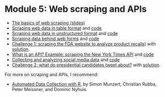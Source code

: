 # Module 5: Web scraping and APIs

- [The basics of web scraping (slides)](https://cdn.rawgit.com/pablobarbera/data-science-workshop/master/scraping/slides.html#)
- [Scraping web data in table format](http://htmlpreview.github.io/?https://raw.githubusercontent.com/pablobarbera/data-science-workshop/master/scraping/01-scraping-tables.html) and [code](https://github.com/pablobarbera/data-science-workshop/blob/master/scraping/01-scraping-tables.Rmd)
- [Scraping web data in unstructured format](http://htmlpreview.github.io/?https://raw.githubusercontent.com/pablobarbera/data-science-workshop/master/scraping/02-scraping-unstructured-data.html) and [code](https://github.com/pablobarbera/data-science-workshop/blob/master/scraping/02_scraping-unstructured-data.Rmd)
- [Scraping data behind web forms](http://htmlpreview.github.io/?https://raw.githubusercontent.com/pablobarbera/data-science-workshop/master/scraping/03_scraping-advanced.html) and [code](https://github.com/pablobarbera/data-science-workshop/blob/master/scraping/03_scraping-advanced.Rmd)
- [Challenge 1: scraping the FDA website to analyze product recalls](https://github.com/pablobarbera/data-science-workshop/blob/master/scraping/04_challenge_1.Rmd)) with [solution](http://htmlpreview.github.io/?https://raw.githubusercontent.com/pablobarbera/data-science-workshop/master/scraping/04_challenge_1_solution.html).
- [What is an API? Example: scraping the New York Times API](http://htmlpreview.github.io/?https://raw.githubusercontent.com/pablobarbera/data-science-workshop/master/scraping/05_apis.html) and [code](https://github.com/pablobarbera/data-science-workshop/blob/master/scraping/05_apis.Rmd)
- [Collecting and analyzing social media data](http://htmlpreview.github.io/?https://raw.githubusercontent.com/pablobarbera/data-science-workshop/master/scraping/06_social_media.html) and [code](https://github.com/pablobarbera/data-science-workshop/blob/master/scraping/06_social_media.Rmd)
- [Challenge 2: what do presidential candidates tweet about?](https://github.com/pablobarbera/data-science-workshop/blob/master/scraping/07_challenge_2.Rmd) with [solution](http://htmlpreview.github.io/?https://raw.githubusercontent.com/pablobarbera/data-science-workshop/master/scraping/07_challenge_2_solution.html).

For more on scraping and APIs, I recommend:
- [Automated Data Collection with R](http://www.r-datacollection.com/), by Simon Munzert, Christian Rubba, Peter Meissner, and Dominic Nyhuis.

